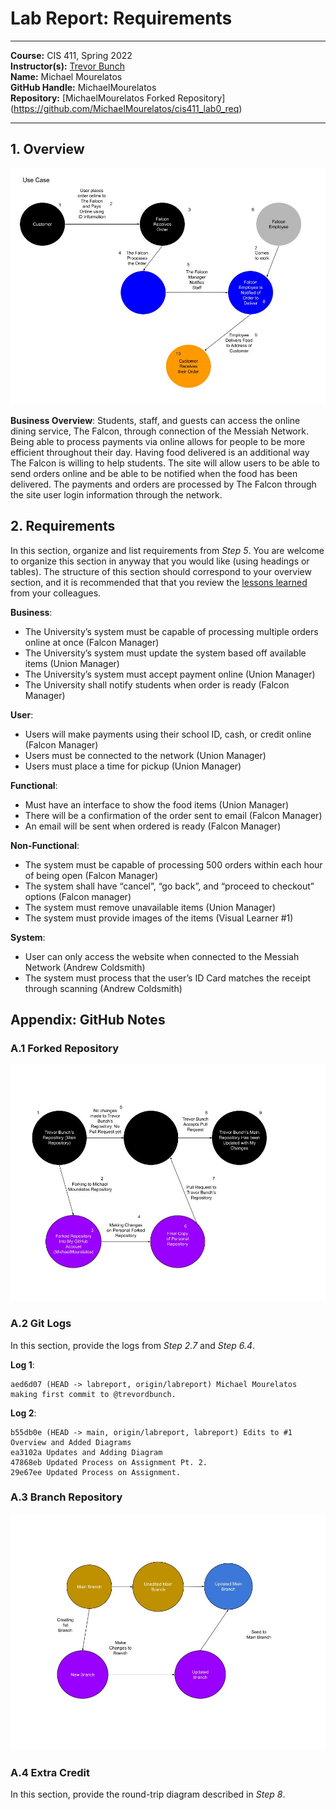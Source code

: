 # Lab Report: Requirements
___
**Course:** CIS 411, Spring 2022  
**Instructor(s):** [Trevor Bunch](https://github.com/trevordbunch)  
**Name:** Michael Mourelatos  
**GitHub Handle:** MichaelMourelatos  
**Repository:** [MichaelMourelatos Forked Repository] (https://github.com/MichaelMourelatos/cis411_lab0_req)
___

## 1. Overview
![Food Ordering Use Case](/assets/Food_Ordering_Use_Case_Diagram_1_30.jpg)

**Business Overview**: Students, staff, and guests can access the online dining service, The Falcon, through connection of the Messiah Network. Being able to process payments via online allows for people to be more efficient throughout their day. Having food delivered is an additional way The Falcon is willing to help students. The site will allow users to be able to send orders online and be able to be notified when the food has been delivered. The payments and orders are processed by The Falcon through the site user login information through the network.

## 2. Requirements
In this section, organize and list requirements from *Step 5*.  You are welcome to organize this section in anyway that you would like (using headings or tables).  The structure of this section should correspond to your overview section, and it is recommended that that you review the [lessons learned](../lessonsLearned.md) from your colleagues.

**Business**:
-	The University’s system must be capable of processing multiple orders online at once (Falcon Manager)
-	The University’s system must update the system based off available items (Union Manager)
-	The University’s system must accept payment online (Union Manager)
-	The University shall notify students when order is ready (Falcon Manager)

**User**:
-	Users will make payments using their school ID, cash, or credit online (Falcon Manager)
-	Users must be connected to the network (Union Manager)
-	Users must place a time for pickup (Union Manager)

**Functional**:
-	Must have an interface to show the food items (Union Manager)
-	There will be a confirmation of the order sent to email (Falcon Manager)
-	An email will be sent when ordered is ready (Falcon Manager)

**Non-Functional**:
-	The system must be capable of processing 500 orders within each hour of being open (Falcon Manager)
-	The system shall have “cancel”, “go back”, and “proceed to checkout” options (Falcon manager)
-	The system must remove unavailable items (Union Manager)
-	The system must provide images of the items (Visual Learner #1)

**System**:
-	User can only access the website when connected to the Messiah Network (Andrew Coldsmith)
-	The system must process that the user’s ID Card matches the receipt through scanning (Andrew Coldsmith)




## Appendix: GitHub Notes

### A.1 Forked Repository
![Forked Repository Diagram](/assets/Fork_Diagram_1_30.jpg)

### A.2 Git Logs
In this section, provide the logs from *Step 2.7* and *Step 6.4*.

**Log 1**:
```
aed6d07 (HEAD -> labreport, origin/labreport) Michael Mourelatos making first commit to @trevordbunch.

```
**Log 2**:
```
b55db0e (HEAD -> main, origin/labreport, labreport) Edits to #1 Overview and Added Diagrams
ea3102a Updates and Adding Diagram
47868eb Updated Process on Assignment Pt. 2.
29e67ee Updated Process on Assignment.
```


### A.3 Branch Repository
![Branch Repository Diagram](/assets/Branches_Diagram_1_30.jpg)

### A.4 Extra Credit
In this section, provide the round-trip diagram described in *Step 8*.